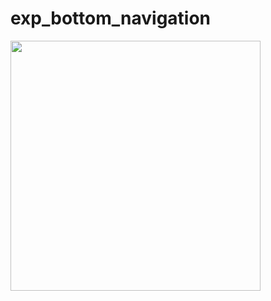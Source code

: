 # exp_bottom_navigation
<img src="https://user-images.githubusercontent.com/37551474/157203287-e922b2ea-e5bc-4829-9153-5962d8057f1e.gif" width="400px" />